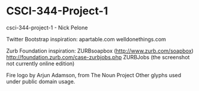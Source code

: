CSCI-344-Project-1
==================

csci-344-project-1 - Nick Pelone

Twitter Bootstrap inspiration:
apartable.com
welldonethings.com

Zurb Foundation inspiration:
ZURBsoapbox (http://www.zurb.com/soapbox)
http://foundation.zurb.com/case-zurbjobs.php ZURBJobs (the screenshot not currently online edition)

Fire logo by Arjun Adamson, from The Noun Project
Other glyphs used under public domain usage.
